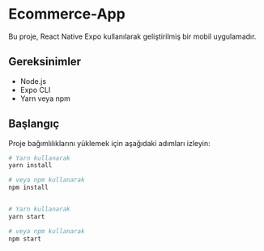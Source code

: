 # Ecommerce-App

Bu proje, React Native Expo kullanılarak geliştirilmiş bir mobil uygulamadır.

## Gereksinimler

- Node.js
- Expo CLI
- Yarn veya npm

## Başlangıç

Proje bağımlılıklarını yüklemek için aşağıdaki adımları izleyin:

```bash
# Yarn kullanarak
yarn install

# veya npm kullanarak
npm install


# Yarn kullanarak
yarn start

# veya npm kullanarak
npm start

